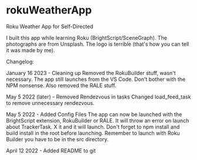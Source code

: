 # rokuWeatherApp
Roku Weather App for Self-Directed

I built this app while learning Roku (BrightScript/SceneGraph). The photographs are from Unsplash. The logo is terrible (that's how you can tell it was made by me).

Changelog:

January 16 2023 - Cleaning up
Removed the RokuBuilder stuff, wasn't necessary. The app still launches from the VS Code. Don't bother with the NPM nonsense. Also removed the RALE stuff.

May 5 2022 (later) - Removed Rendezvous in tasks
Changed load_feed_task to remove unnecessary rendezvous.

May 5 2022 - Added Config Files
The app can now be launched with the BrightScript extension, RokuBuilder or RALE.
It will throw an error on launch about TrackerTask. X it and it will launch.
Don't forget to npm install and build install in the root before launching.
Remember to launch with Roku Builder you have to be in the src directory.

April 12 2022 - Added README to git
